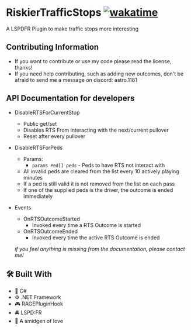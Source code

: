 # RiskierTrafficStops [![wakatime](https://wakatime.com/badge/github/AstroBurgers/RiskierTrafficStops.svg)](https://wakatime.com/badge/github/AstroBurgers/RiskierTrafficStops)
A LSPDFR Plugin to make traffic stops more interesting

## Contributing Information
  - If you want to contribute or use my code please read the license, thanks!
  - If you need help contributing, such as adding new outcomes, don't be afraid to send me a message on discord: astro.1181

## API Documentation for developers
- DisableRTSForCurrentStop
  - Public get/set
  - Disables RTS From interacting with the next/current pullover
  - Reset after every pullover

- DisableRTSForPeds
  - Params:
    - `params Ped[] peds` - Peds to have RTS not interact with
  - All invalid peds are cleared from the list every 10 actively playing minutes
  - If a ped is still valid it is not removed from the list on each pass
  - If one of the supplied peds is the driver, the outcome is ended immediately 

- Events
  - OnRTSOutcomeStarted
    - Invoked every time a RTS Outcome is started
  - OnRTSOutcomeEnded
    - Invoked every time the active RTS Outcome is ended

  *if you feel anything is missing from the documentation, please contact me!*

## 🛠️ Built With
- 🧠 C#
- ⚙️ .NET Framework
- 🎮 RAGEPluginHook
- 🚔 LSPD:FR
- 💖 A smidgen of love